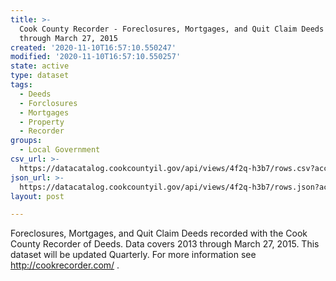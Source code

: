 ```yaml
---
title: >-
  Cook County Recorder - Foreclosures, Mortgages, and Quit Claim Deeds - 2013
  through March 27, 2015
created: '2020-11-10T16:57:10.550247'
modified: '2020-11-10T16:57:10.550257'
state: active
type: dataset
tags:
  - Deeds
  - Forclosures
  - Mortgages
  - Property
  - Recorder
groups:
  - Local Government
csv_url: >-
  https://datacatalog.cookcountyil.gov/api/views/4f2q-h3b7/rows.csv?accessType=DOWNLOAD
json_url: >-
  https://datacatalog.cookcountyil.gov/api/views/4f2q-h3b7/rows.json?accessType=DOWNLOAD
layout: post

---
```

Foreclosures, Mortgages, and Quit Claim Deeds recorded with the Cook County Recorder of Deeds. Data covers 2013 through March 27, 2015. This dataset will be updated Quarterly. For more information see http://cookrecorder.com/ .
